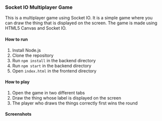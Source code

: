 
### Socket IO Multiplayer Game

This is a multiplayer game using Socket IO. It is a simple game where you can draw the thing that is displayed on the screen. The game is made using HTML5 Canvas and Socket IO.

#### How to run

1. Install Node.js
2. Clone the repository
3. Run `npm install` in the backend directory
4. Run `npm start` in the backend directory
5. Open `index.html` in the frontend directory


#### How to play

1. Open the game in two different tabs
2. Draw the thing whose label is displayed on the screen
3. The player who draws the things correctly first wins the round



#### Screenshots



